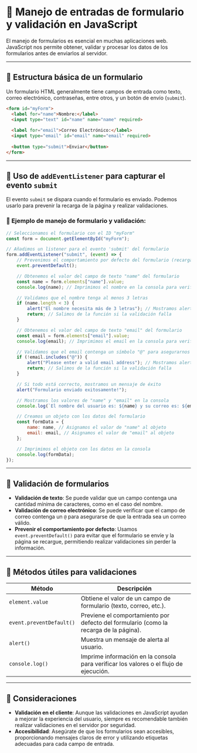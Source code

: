 # 📌 Manejo de entradas de formulario y validación en JavaScript

El manejo de formularios es esencial en muchas aplicaciones web. JavaScript nos permite obtener, validar y procesar los datos de los formularios antes de enviarlos al servidor.

---

## 🔹 Estructura básica de un formulario
Un formulario HTML generalmente tiene campos de entrada como texto, correo electrónico, contraseñas, entre otros, y un botón de envío (`submit`).

```html
<form id="myForm">
  <label for="name">Nombre:</label>
  <input type="text" id="name" name="name" required>
  
  <label for="email">Correo Electrónico:</label>
  <input type="email" id="email" name="email" required>
  
  <button type="submit">Enviar</button>
</form>
```

---

## 🔹 Uso de `addEventListener` para capturar el evento `submit`
El evento `submit` se dispara cuando el formulario es enviado. Podemos usarlo para prevenir la recarga de la página y realizar validaciones.

### 📌 Ejemplo de manejo de formulario y validación:
```javascript
// Seleccionamos el formulario con el ID "myForm"
const form = document.getElementById("myForm");

// Añadimos un listener para el evento 'submit' del formulario
form.addEventListener("submit", (event) => {
    // Prevenimos el comportamiento por defecto del formulario (recargar la página)
    event.preventDefault();

    // Obtenemos el valor del campo de texto "name" del formulario
    const name = form.elements["name"].value;
    console.log(name); // Imprimimos el nombre en la consola para verificar

    // Validamos que el nombre tenga al menos 3 letras
    if (name.length < 3) {
        alert("El nombre necesita más de 3 letras"); // Mostramos alerta si no cumple
        return; // Salimos de la función si la validación falla
    }

    // Obtenemos el valor del campo de texto "email" del formulario
    const email = form.elements["email"].value;
    console.log(email); // Imprimimos el email en la consola para verificar

    // Validamos que el email contenga un símbolo "@" para asegurarnos de que es válido
    if (!email.includes("@")) {
        alert("Please enter a valid email address"); // Mostramos alerta si el email no es válido
        return; // Salimos de la función si la validación falla
    }

    // Si todo está correcto, mostramos un mensaje de éxito
    alert("Formulario enviado exitosamente!");

    // Mostramos los valores de "name" y "email" en la consola
    console.log(`El nombre del usuario es: ${name} y su correo es: ${email}`);

    // Creamos un objeto con los datos del formulario
    const formData = {
        name: name, // Asignamos el valor de "name" al objeto
        email: email, // Asignamos el valor de "email" al objeto
    };

    // Imprimimos el objeto con los datos en la consola
    console.log(formData);
});
```

---

## 🔹 Validación de formularios
- **Validación de texto**: Se puede validar que un campo contenga una cantidad mínima de caracteres, como en el caso del nombre.
- **Validación de correo electrónico**: Se puede verificar que el campo de correo contenga un `@` para asegurarse de que la entrada sea un correo válido.
- **Prevenir el comportamiento por defecto**: Usamos `event.preventDefault()` para evitar que el formulario se envíe y la página se recargue, permitiendo realizar validaciones sin perder la información.

---

## 🔹 Métodos útiles para validaciones
| Método | Descripción |
|--------|-------------|
| `element.value` | Obtiene el valor de un campo de formulario (texto, correo, etc.). |
| `event.preventDefault()` | Previene el comportamiento por defecto del formulario (como la recarga de la página). |
| `alert()` | Muestra un mensaje de alerta al usuario. |
| `console.log()` | Imprime información en la consola para verificar los valores o el flujo de ejecución. |

---

## 🔹 Consideraciones
- **Validación en el cliente**: Aunque las validaciones en JavaScript ayudan a mejorar la experiencia del usuario, siempre es recomendable también realizar validaciones en el servidor por seguridad.
- **Accesibilidad**: Asegúrate de que los formularios sean accesibles, proporcionando mensajes claros de error y utilizando etiquetas adecuadas para cada campo de entrada.
